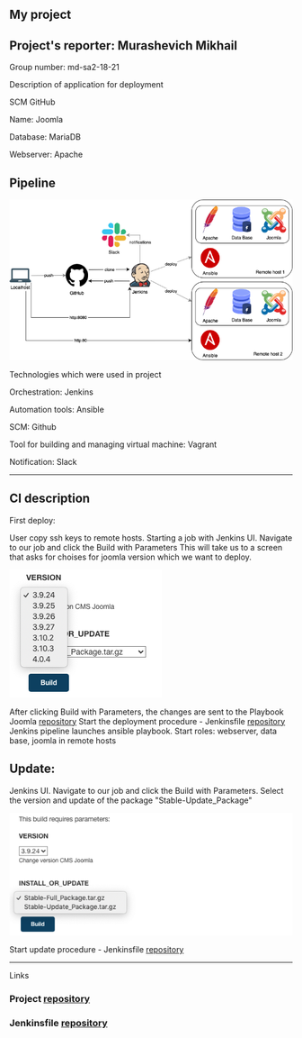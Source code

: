 ## My project

## Project's reporter: Murashevich Mikhail

Group number: md-sa2-18-21

Description of application for deployment

SCM GitHub

Name: Joomla

Database: MariaDB

Webserver: Apache


## Pipeline
![Image](pic/pipeline.png)


Technologies which were used in project

Orchestration: Jenkins

Automation tools: Ansible

SCM: Github

Tool for building and managing virtual machine: Vagrant

Notification: Slack


---

## CI description

First deploy: 

User copy ssh keys to remote hosts. 
Starting a job with Jenkins UI.
Navigate to our job and click the Build with Parameters
This will take us to a screen that asks for choises for joomla version which we want to deploy.

![Image](pic/11111.png)

After clicking Build with Parameters, the changes are sent to the Playbook Joomla [repository](https://github.com/mikevoice/project)
Start the deployment procedure - Jenkinsfile [repository](https://github.com/mikevoice/pipe) 
Jenkins pipeline launches ansible playbook. 
Start roles: webserver, data base, joomla in remote hosts 
    
## Update:

Jenkins UI. Navigate to our job and click the Build with Parameters. 
Select the version and update of the package "Stable-Update_Package"

![Image](pic/22222.png)

Start update procedure - Jenkinsfile [repository](https://github.com/mikevoice/pipe)

---

Links

### Project [repository](https://github.com/mikevoice/project)
### Jenkinsfile [repository](https://github.com/mikevoice/pipe)
